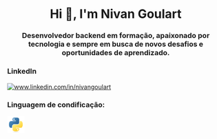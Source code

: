 <h1 align="center">Hi 👋, I'm Nivan Goulart</h1>
<h3 align="center">Desenvolvedor backend em formação, apaixonado por tecnologia e sempre em busca de novos desafios e oportunidades de aprendizado.</h3>

<h3 align="left">LinkedIn</h3>
<p align="left">
<a href="https://linkedin.com/in/www.linkedin.com/in/nivangoulart" target="blank"><img align="center" src="https://raw.githubusercontent.com/rahuldkjain/github-profile-readme-generator/master/src/images/icons/Social/linked-in-alt.svg" alt="www.linkedin.com/in/nivangoulart" height="30" width="40" /></a>
</p>

<h3 align="left">Linguagem de condificação:</h3>
<p align="left"> <a href="https://www.python.org" target="_blank" rel="noreferrer"> <img src="https://raw.githubusercontent.com/devicons/devicon/master/icons/python/python-original.svg" alt="python" width="40" height="40"/> </a> </p>
